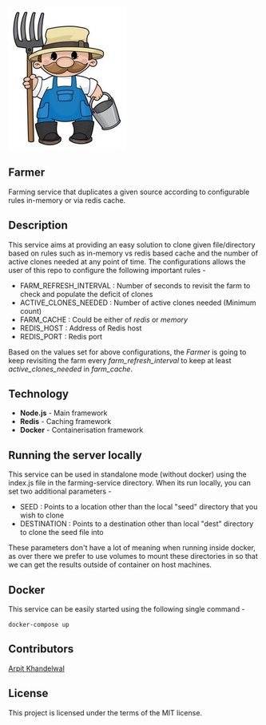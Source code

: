 ![Farmer](https://github.com/SystangoTechnologies/Farmer/blob/master/static/logo.jpg)

## Farmer
Farming service that duplicates a given source according to configurable rules in-memory or via redis cache.

## Description
This service aims at providing an easy solution to clone given file/directory based on rules such as in-memory vs redis based cache and the number of active clones needed at any point of time. The configurations allows the user of this repo to configure the following important rules -

* FARM_REFRESH_INTERVAL : Number of seconds to revisit the farm to check and populate the deficit of clones
* ACTIVE_CLONES_NEEDED  : Number of active clones needed (Minimum count) 
* FARM_CACHE            : Could be either of _redis_ or _memory_
* REDIS_HOST            : Address of Redis host
* REDIS_PORT            : Redis port 

Based on the values set for above configurations, the _Farmer_ is going to keep revisiting the farm every *farm_refresh_interval* to keep at least *active_clones_needed* in *farm_cache*.  

## Technology
- **Node.js**     - Main framework
- **Redis**       - Caching framework
- **Docker**      - Containerisation framework

## Running the server locally
This service can be used in standalone mode (without docker) using the index.js file in the farming-service directory. When its run locally, you can set two additional parameters -

* SEED        : Points to a location other than the local "seed" directory that you wish to clone
* DESTINATION : Points to a destination other than local "dest" directory to clone the seed file into

These parameters don't have a lot of meaning when running inside docker, as over there we prefer to use volumes to mount these directories in so that we can get the results outside of container on host machines.

## Docker
This service can be easily started using the following single command -

````
docker-compose up
````

## Contributors
[Arpit Khandelwal](https://www.linkedin.com/in/arpitkhandelwal1984/)

## License
This project is licensed under the terms of the MIT license.
